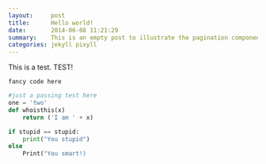 ```yaml
---
layout:     post
title:      Hello world!
date:       2014-06-08 11:21:29
summary:    This is an empty post to illustrate the pagination component with Pixyll.
categories: jekyll pixyll
---
```


This is a test. TEST!

`fancy code here`

``` python
#just a passing test here
one = 'two'
def whoisthis(x)
    return ('I am ' + x)

if stupid == stupid:
    print("You stupid")
else
    Print("You smart!)
```
